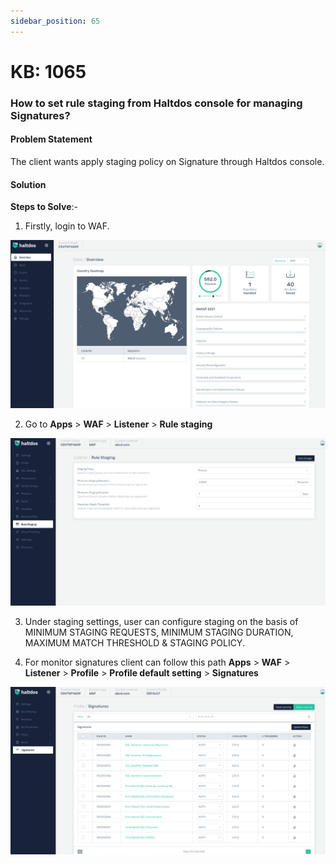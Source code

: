 ```yaml
---
sidebar_position: 65
---
```


# KB: 1065

### **How to set rule staging from Haltdos console for managing Signatures?**

#### **Problem Statement**

The client wants apply staging policy on Signature through Haltdos console.

#### **Solution**

**Steps to Solve**:-

1. Firstly, login to WAF.

![kb-1065](/img/waf/v7/kb/overview_kb_1065_1.png)

2. Go to **Apps** > **WAF** > **Listener** > **Rule staging**

![kb-1065](/img/waf/v7/kb/rule_kb_1065_2.png)

3. Under staging settings, user can configure staging on the basis of MINIMUM STAGING REQUESTS, MINIMUM STAGING DURATION, MAXIMUM MATCH THRESHOLD & STAGING POLICY.

4. For monitor signatures client can follow this path **Apps** > **WAF** > **Listener** > **Profile** > **Profile default setting** > **Signatures**

![kb-1065](/img/waf/v7/kb/signature_kb_1065_3.png)

